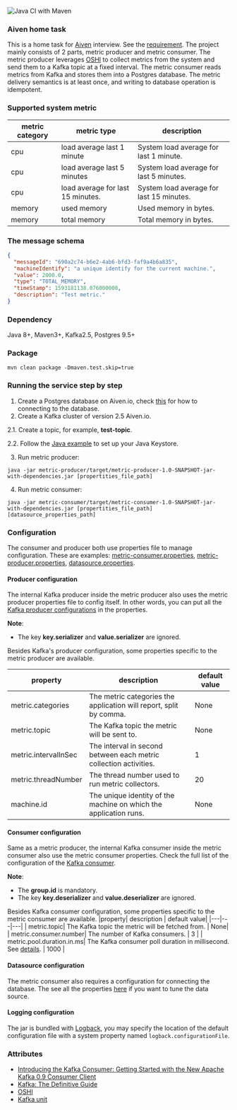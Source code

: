![Java CI with Maven](https://github.com/jadetang/aiven-test/workflows/Java%20CI%20with%20Maven/badge.svg?branch=master)
### Aiven home task

This is a home task for [Aiven](https://aiven.io/) interview. See the [requirement](Home_Assigment_Aiven_Backend_Java.txt).
The project mainly consists of 2 parts, metric producer and metric consumer.
The metric producer leverages [OSHI](https://github.com/oshi/oshi) to collect metrics from the system and send them to a Kafka topic at a fixed interval.
The metric consumer reads metrics from Kafka and stores them into a Postgres database. The metric delivery semantics is at least once, and writing to database operation is idempotent.

### Supported system metric
 |metric category| metric type | description|
 |---|---|---|
 | cpu | load average last 1 minute |  System load average for last 1 minute. |
 | cpu | load average last 5 minutes | System load average for last 5 minutes.|
 | cpu | load average for last 15 minutes. | System load average for last 15 minutes.|
 | memory  | used memory     | Used memory in bytes. |
 | memory | total memory  | Total memory in bytes. |

### The message schema
```json
{
  "messageId": "690a2c74-b6e2-4ab6-bfd3-faf9a4b6a835",  
  "machineIdentify": "a unique identify for the current machine.",
  "value": 2000.0,                
  "type": "TOTAL_MEMORY",
  "timeStamp": 1593181138.076000000,
  "description": "Test metric."
}
```


### Dependency 
Java 8+, Maven3+, Kafka2.5, Postgres 9.5+
### Package
```shell script
mvn clean package -Dmaven.test.skip=true
```
### Running the service step by step
1. Create a Postgres database on Aiven.io, check [this](https://help.aiven.io/en/articles/489573-getting-started-with-aiven-postgresql) for how to connecting to the database.
2. Create a Kafka cluster of version 2.5 Aiven.io.

  2.1. Create a topic, for example, **test-topic**.
  
  2.2. Follow the [Java example](https://help.aiven.io/en/articles/489572-getting-started-with-aiven-kafka) to set up your Java Keystore.
  
3. Run metric producer:
```shell script
java -jar metric-producer/target/metric-producer-1.0-SNAPSHOT-jar-with-dependencies.jar [propertities_file_path]
```
4. Run metric consumer:
```shell script
java -jar metric-consumer/target/metric-consumer-1.0-SNAPSHOT-jar-with-dependencies.jar [propertities_file_path] [datasource_properties_path]
```

### Configuration
The consumer and producer both use properties file to manage configuration. These are examples:
[metric-consumer.properties](metric-consumer.properties), [metric-producer.properties](metric-producer.properties), [datasource.properties](datasource.properties).

#### Producer configuration
The internal Kafka producer inside the metric producer also uses the metric producer properties file to config itself. In other words, you can put all the [Kafka producer configurations](https://docs.confluent.io/current/installation/configuration/producer-configs.html#cp-config-producer) in the properties.

**Note**: 
- The key **key.serializer** and **value.serializer** are ignored.

Besides Kafka's producer configuration, some properties specific to the metric producer are available.

 |property| description | default value|
 |---|---|---|
 | metric.categories | The metric categories the application will report, split by comma. | None |
 | metric.topic| The Kafka topic the metric will be sent to. | None |
 | metric.intervalInSec| The interval in second between each metric collection activities. | 1 |
 | metric.threadNumber  | The thread number used to run metric collectors. | 20 |
 | machine.id | The unique identity of the machine on which the application runs.  | None |

#### Consumer configuration
Same as a metric producer, the internal Kafka consumer inside the metric consumer also use the metric consumer properties. Check the full list of the configuration of the [Kafka consumer](https://docs.confluent.io/current/installation/configuration/consumer-configs.html).

**Note**: 
- The **group.id** is mandatory.
- The key **key.deserializer** and **value.deserializer** are ignored.

Besides Kafka consumer configuration, some properties specific to the metric consumer are available.
 |property| description | default value|
 |---|---|---|
 | metric.topic| The Kafka topic the metric will be fetched from. | None|
 | metric.consumer.number| The number of Kafka consumers. | 3 |
 | metric.pool.duration.in.ms| The Kafka consumer poll duration in millisecond. See [details](https://kafka.apache.org/25/javadoc/index.html?org/apache/kafka/clients/consumer/KafkaConsumer.html). | 1000 |
 
#### Datasource configuration 
The metric consumer also requires a configuration for connecting the database. The see all the properties [here](https://github.com/brettwooldridge/HikariCP) if you want to tune the data source.

#### Logging configuration
The jar is bundled with [Logback](http://logback.qos.ch/), you may specify the location of the default configuration file with a system property named `logback.configurationFile`.

### Attributes
- [Introducing the Kafka Consumer: Getting Started with the New Apache Kafka 0.9 Consumer Client](https://www.confluent.io/blog/tutorial-getting-started-with-the-new-apache-kafka-0-9-consumer-client/)
- [Kafka: The Definitive Guide](https://www.oreilly.com/library/view/kafka-the-definitive/9781491936153/)
- [OSHI](https://github.com/oshi/oshi)
- [Kafka unit](https://github.com/salesforce/kafka-junit)


